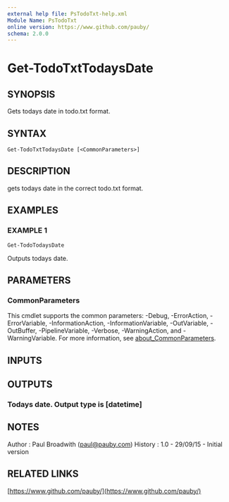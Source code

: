 ```yaml
---
external help file: PsTodoTxt-help.xml
Module Name: PsTodoTxt
online version: https://www.github.com/pauby/
schema: 2.0.0
---
```


# Get-TodoTxtTodaysDate

## SYNOPSIS
Gets todays date in todo.txt format.

## SYNTAX

```
Get-TodoTxtTodaysDate [<CommonParameters>]
```

## DESCRIPTION
gets todays date in the correct todo.txt format.

## EXAMPLES

### EXAMPLE 1
```
Get-TodoTodaysDate
```

Outputs todays date.

## PARAMETERS

### CommonParameters
This cmdlet supports the common parameters: -Debug, -ErrorAction, -ErrorVariable, -InformationAction, -InformationVariable, -OutVariable, -OutBuffer, -PipelineVariable, -Verbose, -WarningAction, and -WarningVariable. For more information, see [about_CommonParameters](http://go.microsoft.com/fwlink/?LinkID=113216).

## INPUTS

## OUTPUTS

### Todays date. Output type is [datetime]
## NOTES
Author  : Paul Broadwith (paul@pauby.com)
History : 1.0 - 29/09/15 - Initial version

## RELATED LINKS

[https://www.github.com/pauby/](https://www.github.com/pauby/)

